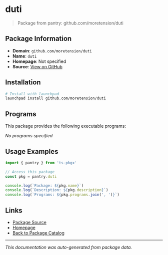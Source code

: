 # duti

> Package from pantry: github.com/moretension/duti

## Package Information

- **Domain**: `github.com/moretension/duti`
- **Name**: `duti`
- **Homepage**: Not specified
- **Source**: [View on GitHub](https://github.com/pkgxdev/pantry/tree/main/projects/github.com/moretension/duti/package.yml)

## Installation

```bash
# Install with launchpad
launchpad install github.com/moretension/duti
```

## Programs

This package provides the following executable programs:

*No programs specified*

## Usage Examples

```typescript
import { pantry } from 'ts-pkgx'

// Access this package
const pkg = pantry.duti

console.log(`Package: ${pkg.name}`)
console.log(`Description: ${pkg.description}`)
console.log(`Programs: ${pkg.programs.join(', ')}`)
```

## Links

- [Package Source](https://github.com/pkgxdev/pantry/tree/main/projects/github.com/moretension/duti/package.yml)
- [Homepage](#)
- [Back to Package Catalog](../../../package-catalog.md)

---

*This documentation was auto-generated from package data.*
